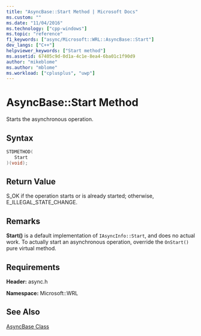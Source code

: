 ```yaml
---
title: "AsyncBase::Start Method | Microsoft Docs"
ms.custom: ""
ms.date: "11/04/2016"
ms.technology: ["cpp-windows"]
ms.topic: "reference"
f1_keywords: ["async/Microsoft::WRL::AsyncBase::Start"]
dev_langs: ["C++"]
helpviewer_keywords: ["Start method"]
ms.assetid: 67405c9d-0d1a-4c1e-8ea4-6ba01c1f90d9
author: "mikeblome"
ms.author: "mblome"
ms.workload: ["cplusplus", "uwp"]
---
```

# AsyncBase::Start Method
Starts the asynchronous operation.  
  
## Syntax  
  
```cpp  
STDMETHOD(  
   Start  
)(void);  
```  
  
## Return Value  
 S_OK if the operation starts or is already started; otherwise, E_ILLEGAL_STATE_CHANGE.  
  
## Remarks  
 **Start()** is a default implementation of `IAsyncInfo::Start`, and does no actual work. To actually start an asynchronous operation, override the `OnStart()` pure virtual method.  
  
## Requirements  
 **Header:** async.h  
  
 **Namespace:** Microsoft::WRL  
  
## See Also  
 [AsyncBase Class](../windows/asyncbase-class.md)